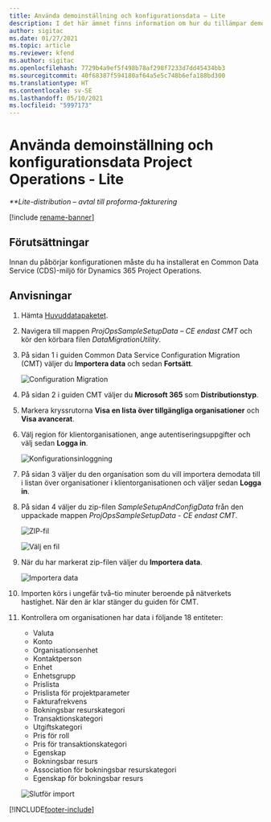 ```yaml
---
title: Använda demoinställning och konfigurationsdata – Lite
description: I det här ämnet finns information om hur du tillämpar demoinställning konfigurationsdata i Project Operations.
author: sigitac
ms.date: 01/27/2021
ms.topic: article
ms.reviewer: kfend
ms.author: sigitac
ms.openlocfilehash: 7729b4a9ef5f498b78af298f7233d7dd45434bb3
ms.sourcegitcommit: 40f68387f594180af64a5e5c748b6efa188bd300
ms.translationtype: HT
ms.contentlocale: sv-SE
ms.lasthandoff: 05/10/2021
ms.locfileid: "5997173"
---
```

# <a name="apply-demo-setup-and-configuration-data-for-project-operations---lite"></a>Använda demoinställning och konfigurationsdata Project Operations - Lite 

_**Lite-distribution – avtal till proforma-fakturering_

[!include [rename-banner](~/includes/cc-data-platform-banner.md)]

## <a name="prerequisites"></a>Förutsättningar

Innan du påbörjar konfigurationen måste du ha installerat en Common Data Service (CDS)-miljö för Dynamics 365 Project Operations.


## <a name="instructions"></a>Anvisningar

1. Hämta [Huvuddatapaketet](https://download.microsoft.com/download/3/4/1/341bf279-a64f-4baa-af31-ce624859b518/ProjOpsSampleSetupData-%20CE%20only.zip). 
2. Navigera till mappen *ProjOpsSampleSetupData – CE endast CMT* och kör den körbara filen *DataMigrationUtility*.
3. På sidan 1 i guiden Common Data Service Configuration Migration (CMT) väljer du **Importera data** och sedan **Fortsätt**.

    ![Configuration Migration](./media/1ConfigurationMigration.png)

4. På sidan 2 i guiden CMT väljer du **Microsoft 365** som **Distributionstyp**.
5. Markera kryssrutorna **Visa en lista över tillgängliga organisationer** och **Visa avancerat**.
6. Välj region för klientorganisationen, ange autentiseringsuppgifter och välj sedan **Logga in**.

   ![Konfigurationsinloggning](./media/2ConfigurationSignin.png)

7. På sidan 3 väljer du den organisation som du vill importera demodata till i listan över organisationer i klientorganisationen och väljer sedan **Logga in**.
8. På sidan 4 väljer du zip-filen *SampleSetupAndConfigData* från den uppackade mappen *ProjOpsSampleSetupData - CE endast CMT*.

   ![ZIP-fil](./media/3ZipFile.png)

   ![Välj en fil](./media/4SelectAFile.png)

9. När du har markerat zip-filen väljer du **Importera data**.

   ![Importera data](./media/5ImportData.png)

10. Importen körs i ungefär två–tio minuter beroende på nätverkets hastighet. När den är klar stänger du guiden för CMT. 
11. Kontrollera om organisationen har data i följande 18 entiteter:

    -   Valuta
    -   Konto
    -   Organisationsenhet
    -   Kontaktperson
    -   Enhet
    -   Enhetsgrupp
    -   Prislista
    -   Prislista för projektparameter 
    -   Fakturafrekvens
    -   Bokningsbar resurskategori
    -   Transaktionskategori
    -   Utgiftskategori
    -   Pris för roll
    -   Pris för transaktionskategori
    -   Egenskap
    -   Bokningsbar resurs
    -   Association för bokningsbar resurskategori
    -   Egenskap för bokningsbar resurs

    ![Slutför import](./media/6CompleteImport.png)


[!INCLUDE[footer-include](../includes/footer-banner.md)]
